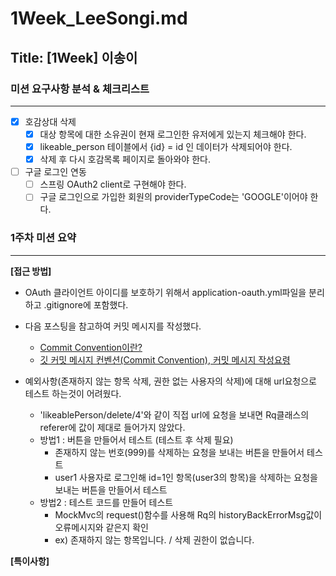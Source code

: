 # 1Week_LeeSongi.md

## Title: [1Week] 이송이

### 미션 요구사항 분석 & 체크리스트

---

- [x] 호감상대 삭제
  - [x] 대상 항목에 대한 소유권이 현재 로그인한 유저에게 있는지 체크해야 한다.
  - [x] likeable_person 테이블에서 {id} = id 인 데이터가 삭제되어야 한다.
  - [x] 삭제 후 다시 호감목록 페이지로 돌아와야 한다.
- [ ] 구글 로그인 연동
  - [ ] 스프링 OAuth2 client로 구현해야 한다.
  - [ ] 구글 로그인으로 가입한 회원의 providerTypeCode는 'GOOGLE'이어야 한다.

### 1주차 미션 요약

---

**[접근 방법]**

- OAuth 클라이언트 아이디를 보호하기 위해서 application-oauth.yml파일을 분리하고 .gitignore에 포함했다.
- 다음 포스팅을 참고하여 커밋 메시지를 작성했다.
  - [Commit Convention이란?](https://kdjun97.github.io/git-github/commit-convention/)
  - [깃 커밋 메시지 컨벤션(Commit Convention), 커밋 메시지 작성요령](https://otugi.tistory.com/168)

- 예외사항(존재하지 않는 항목 삭제, 권한 없는 사용자의 삭제)에 대해 url요청으로 테스트 하는것이 어려웠다.
  - 'likeablePerson/delete/4'와 같이 직접 url에 요청을 보내면 Rq클래스의 referer에 값이 제대로 들어가지 않았다. 
  - 방법1 : 버튼을 만들어서 테스트 (테스트 후 삭제 필요)
    - 존재하지 않는 번호(999)를 삭제하는 요청을 보내는 버튼을 만들어서 테스트
    - user1 사용자로 로그인해 id=1인 항목(user3의 항목)을 삭제하는 요청을 보내는 버튼을 만들어서 테스트
  - 방법2 : 테스트 코드를 만들어 테스트
    - MockMvc의 request()함수를 사용해 Rq의 historyBackErrorMsg값이 오류메시지와 같은지 확인
    - ex) 존재하지 않는 항목입니다. / 삭제 권한이 없습니다. 


**[특이사항]**